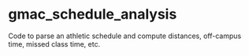 ﻿# gmac_schedule_analysis
Code to parse an athletic schedule and compute distances, off-campus time, missed class time, etc.